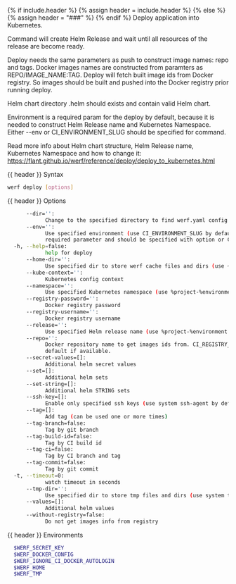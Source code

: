 {% if include.header %}
{% assign header = include.header %}
{% else %}
{% assign header = "###" %}
{% endif %}
Deploy application into Kubernetes.

Command will create Helm Release and wait until all resources of the release are become ready.

Deploy needs the same parameters as push to construct image names: repo and tags. Docker images 
names are constructed from paramters as REPO/IMAGE_NAME:TAG. Deploy will fetch built image ids 
from Docker registry. So images should be built and pushed into the Docker registry prior running 
deploy.

Helm chart directory .helm should exists and contain valid Helm chart.

Environment is a required param for the deploy by default, because it is needed to construct Helm 
Release name and Kubernetes Namespace. Either --env or CI_ENVIRONMENT_SLUG should be specified for 
command.

Read more info about Helm chart structure, Helm Release name, Kubernetes Namespace and how to 
change it: https://flant.github.io/werf/reference/deploy/deploy_to_kubernetes.html

{{ header }} Syntax

```bash
werf deploy [options]
```

{{ header }} Options

```bash
      --dir='':
            Change to the specified directory to find werf.yaml config
      --env='':
            Use specified environment (use CI_ENVIRONMENT_SLUG by default). Environment is a 
            required parameter and should be specified with option or CI_ENVIRONMENT_SLUG variable.
  -h, --help=false:
            help for deploy
      --home-dir='':
            Use specified dir to store werf cache files and dirs (use ~/.werf by default)
      --kube-context='':
            Kubernetes config context
      --namespace='':
            Use specified Kubernetes namespace (use %project-%environment template by default)
      --registry-password='':
            Docker registry password
      --registry-username='':
            Docker registry username
      --release='':
            Use specified Helm release name (use %project-%environment template by default)
      --repo='':
            Docker repository name to get images ids from. CI_REGISTRY_IMAGE will be used by 
            default if available.
      --secret-values=[]:
            Additional helm secret values
      --set=[]:
            Additional helm sets
      --set-string=[]:
            Additional helm STRING sets
      --ssh-key=[]:
            Enable only specified ssh keys (use system ssh-agent by default)
      --tag=[]:
            Add tag (can be used one or more times)
      --tag-branch=false:
            Tag by git branch
      --tag-build-id=false:
            Tag by CI build id
      --tag-ci=false:
            Tag by CI branch and tag
      --tag-commit=false:
            Tag by git commit
  -t, --timeout=0:
            watch timeout in seconds
      --tmp-dir='':
            Use specified dir to store tmp files and dirs (use system tmp dir by default)
      --values=[]:
            Additional helm values
      --without-registry=false:
            Do not get images info from registry
```

{{ header }} Environments

```bash
  $WERF_SECRET_KEY                  
  $WERF_DOCKER_CONFIG               
  $WERF_IGNORE_CI_DOCKER_AUTOLOGIN  
  $WERF_HOME                        
  $WERF_TMP                         
```

